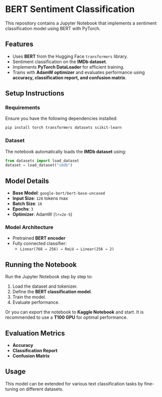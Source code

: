 # BERT Sentiment Classification

This repository contains a Jupyter Notebook that implements a sentiment classification model using BERT with PyTorch.

## Features
- Uses **BERT** from the Hugging Face `transformers` library.
- Sentiment classification on the **IMDb dataset**.
- Implements **PyTorch DataLoader** for efficient training.
- Trains with **AdamW optimizer** and evaluates performance using **accuracy, classification report, and confusion matrix**.

## Setup Instructions

### Requirements
Ensure you have the following dependencies installed:
```bash
pip install torch transformers datasets scikit-learn
```

### Dataset
The notebook automatically loads the **IMDb dataset** using:
```python
from datasets import load_dataset
dataset = load_dataset("imdb")
```

## Model Details
- **Base Model**: `google-bert/bert-base-uncased`
- **Input Size**: `128` tokens max
- **Batch Size**: `16`
- **Epochs**: `3`
- **Optimizer**: AdamW (`lr=2e-5`)

### Model Architecture
- Pretrained **BERT encoder**
- Fully connected classifier:
  - `Linear(768 → 256) → ReLU → Linear(256 → 2)`

## Running the Notebook
Run the Jupyter Notebook step by step to:
1. Load the dataset and tokenizer.
2. Define the **BERT classification model**.
3. Train the model.
4. Evaluate performance.

Or you can export the notebook to **Kaggle Notebook** and start. It is recommended to use a **T100 GPU** for optimal performance.

## Evaluation Metrics
- **Accuracy**
- **Classification Report**
- **Confusion Matrix**

## Usage
This model can be extended for various text classification tasks by fine-tuning on different datasets.
